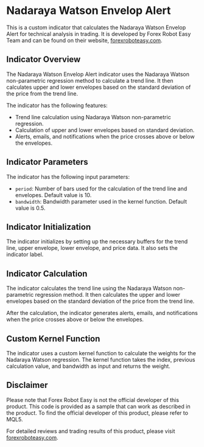 # Nadaraya Watson Envelop Alert

This is a custom indicator that calculates the Nadaraya Watson Envelop Alert for technical analysis in trading. It is developed by Forex Robot Easy Team and can be found on their website, [forexroboteasy.com](https://forexroboteasy.com).

## Indicator Overview

The Nadaraya Watson Envelop Alert indicator uses the Nadaraya Watson non-parametric regression method to calculate a trend line. It then calculates upper and lower envelopes based on the standard deviation of the price from the trend line.

The indicator has the following features:

- Trend line calculation using Nadaraya Watson non-parametric regression.
- Calculation of upper and lower envelopes based on standard deviation.
- Alerts, emails, and notifications when the price crosses above or below the envelopes.

## Indicator Parameters

The indicator has the following input parameters:

- `period`: Number of bars used for the calculation of the trend line and envelopes. Default value is 10.
- `bandwidth`: Bandwidth parameter used in the kernel function. Default value is 0.5.

## Indicator Initialization

The indicator initializes by setting up the necessary buffers for the trend line, upper envelope, lower envelope, and price data. It also sets the indicator label.

## Indicator Calculation

The indicator calculates the trend line using the Nadaraya Watson non-parametric regression method. It then calculates the upper and lower envelopes based on the standard deviation of the price from the trend line.

After the calculation, the indicator generates alerts, emails, and notifications when the price crosses above or below the envelopes.

## Custom Kernel Function

The indicator uses a custom kernel function to calculate the weights for the Nadaraya Watson regression. The kernel function takes the index, previous calculation value, and bandwidth as input and returns the weight.

## Disclaimer

Please note that Forex Robot Easy is not the official developer of this product. This code is provided as a sample that can work as described in the product. To find the official developer of this product, please refer to MQL5.

For detailed reviews and trading results of this product, please visit [forexroboteasy.com](https://forexroboteasy.com/forex-robot-review/nadaraya-watson-mt5-indicator-unbiased-review-results/).
